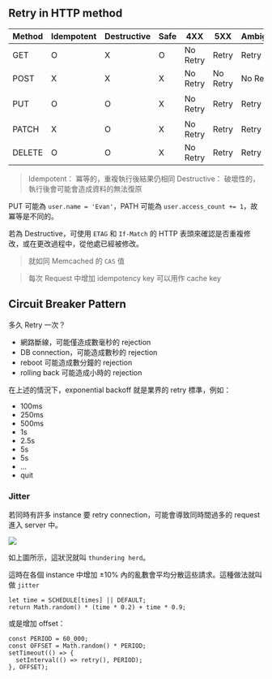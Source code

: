 ## Retry in HTTP method

| Method | Idempotent | Destructive | Safe | 4XX      | 5XX      | Ambiguous | Purpose        |
| ------ | ---------- | ----------- | ---- | -------- | -------- | --------- | -------------- |
| GET    | O          | X           | O    | No Retry | Retry    | Retry     | 取得資料       |
| POST   | X          | X           | X    | No Retry | No Retry | No Retry  | 建立資料       |
| PUT    | O          | O           | X    | No Retry | Retry    | Retry     | 建立或編輯資料 |
| PATCH  | X          | O           | X    | No Retry | Retry    | Retry     | 編輯資料       |
| DELETE | O          | O           | X    | No Retry | Retry    | Retry     | 刪除資料       |

> Idempotent： 冪等的，重複執行後結果仍相同
> Destructive： 破壞性的，執行後會可能會造成資料的無法復原

PUT 可能為 `user.name = 'Evan'`，PATH 可能為 `user.access_count += 1`，故冪等是不同的。

若為 Destructive，可使用 `ETAG` 和 `If-Match` 的 HTTP 表頭來確認是否重複修改，或在更改過程中，從他處已經被修改。

> 就如同 Memcached 的 `CAS` 值

> 每次 Request 中增加 idempotency key 可以用作 cache key

## Circuit Breaker Pattern

多久 Retry 一次？

- 網路斷線，可能僅造成數毫秒的 rejection
- DB connection，可能造成數秒的 rejection
- reboot 可能造成數分鐘的 rejection
- rolling back 可能造成小時的 rejection

在上述的情況下，exponential backoff 就是業界的 retry 標準，例如：

- 100ms
- 250ms
- 500ms
- 1s
- 2.5s
- 5s
- 5s
- ...
- quit

### Jitter

若同時有許多 instance 要 retry connection，可能會導致同時間過多的 request 進入 server 中。

![](https://i.imgur.com/kBdS63z.png)

如上圖所示，這狀況就叫 `thundering herd`。

這時在各個 instance 中增加 ±10% 內的亂數會平均分散這些請求。這種做法就叫做 `jitter`

```javascript=
let time = SCHEDULE[times] || DEFAULT;
return Math.random() * (time * 0.2) + time * 0.9;
```

或是增加 offset：

```javascript=
const PERIOD = 60_000;
const OFFSET = Math.random() * PERIOD;
setTimeout(() => {
  setInterval(() => retry(), PERIOD);
}, OFFSET);
```
